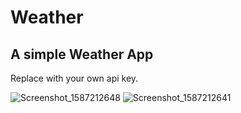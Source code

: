 # Weather
## A simple Weather App

Replace with your own api key.


![Screenshot_1587212648](https://user-images.githubusercontent.com/46106467/79637579-5343f580-819e-11ea-9eae-fe302971240e.png)
![Screenshot_1587212641](https://user-images.githubusercontent.com/46106467/79637580-550db900-819e-11ea-9900-0f2949f5732c.png)
